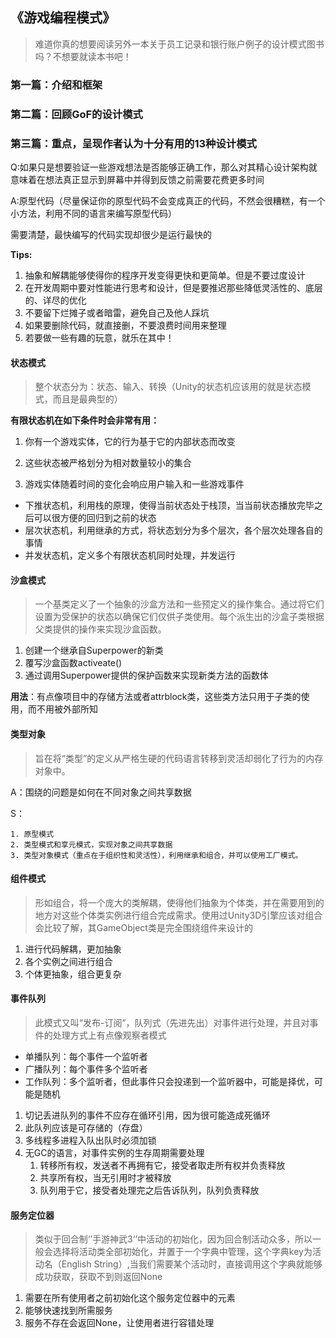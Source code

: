 ## 《游戏编程模式》

> 难道你真的想要阅读另外一本关于员工记录和银行账户例子的设计模式图书吗？不想要就读本书吧！

### 第一篇：介绍和框架

### 第二篇：回顾GoF的设计模式

### 第三篇：重点，呈现作者认为十分有用的13种设计模式

Q:如果只是想要验证一些游戏想法是否能够正确工作，那么对其精心设计架构就意味着在想法真正显示到屏幕中并得到反馈之前需要花费更多时间

A:原型代码（尽量保证你的原型代码不会变成真正的代码，不然会很糟糕，有一个小方法，利用不同的语言来编写原型代码）

需要清楚，最快编写的代码实现却很少是运行最快的

**Tips:**

1. 抽象和解耦能够使得你的程序开发变得更快和更简单。但是不要过度设计
2. 在开发周期中要对性能进行思考和设计，但是要推迟那些降低灵活性的、底层的、详尽的优化
3. 不要留下烂摊子或者暗雷，避免自己及他人踩坑
4. 如果要删除代码，就直接删，不要浪费时间用来整理
5. 若要做一些有趣的玩意，就乐在其中！

#### 状态模式

> 整个状态分为：状态、输入、转换（Unity的状态机应该用的就是状态模式，而且是最典型的）

**有限状态机在如下条件时会非常有用：**

1. 你有一个游戏实体，它的行为基于它的内部状态而改变

2. 这些状态被严格划分为相对数量较小的集合

3. 游戏实体随着时间的变化会响应用户输入和一些游戏事件

* 下推状态机，利用栈的原理，使得当前状态处于栈顶，当当前状态播放完毕之后可以很方便的回归到之前的状态
* 层次状态机，利用继承的方式，将状态划分为多个层次，各个层次处理各自的事情
* 并发状态机，定义多个有限状态机同时处理，并发运行

#### 沙盒模式

> 一个基类定义了一个抽象的沙盒方法和一些预定义的操作集合。通过将它们设置为受保护的状态以确保它们仅供子类使用。每个派生出的沙盒子类根据父类提供的操作来实现沙盒函数。

1. 创建一个继承自Superpower的新类
2. 覆写沙盒函数activeate()
3. 通过调用Superpower提供的保护函数来实现新类方法的函数体

**用法**：有点像项目中的存储方法或者attrblock类，这些类方法只用于子类的使用，而不用被外部所知

#### 类型对象

> 旨在将“类型”的定义从严格生硬的代码语言转移到灵活却弱化了行为的内存对象中。

A：围绕的问题是如何在不同对象之间共享数据

S：

	1. 原型模式 
 	2. 类型模式和享元模式，实现对象之间共享数据
 	3. 类型对象模式（重点在于组织性和灵活性），利用继承和组合，并可以使用工厂模式。

#### 组件模式

> 形如组合，将一个庞大的类解耦，使得他们抽象为个体类，并在需要用到的地方对这些个体类实例进行组合完成需求。使用过Unity3D引擎应该对组合会比较了解，其GameObject类是完全围绕组件来设计的

1. 进行代码解耦，更加抽象
2. 各个实例之间进行组合
3. 个体更抽象，组合更复杂

#### 事件队列

> 此模式又叫“发布-订阅”，队列式（先进先出）对事件进行处理，并且对事件的处理方式上有点像观察者模式

* 单播队列：每个事件一个监听者
* 广播队列：每个事件多个监听者
* 工作队列：多个监听者，但此事件只会投递到一个监听器中，可能是择优，可能是随机

1. 切记丢进队列的事件不应存在循环引用，因为很可能造成死循环
2. 此队列应该是可存储的（存盘）
3. 多线程多进程入队出队时必须加锁
4. 无GC的语言，对事件实例的生存周期需要处理
   1. 转移所有权，发送者不再拥有它，接受者取走所有权并负责释放
   2. 共享所有权，当无引用时才被释放
   3. 队列用于它，接受者处理完之后告诉队列，队列负责释放

#### 服务定位器

> 类似于回合制‘’手游神武3‘’中活动的初始化，因为回合制活动众多，所以一般会选择将活动类全部初始化，并置于一个字典中管理，这个字典key为活动名（English String）,当我们需要某个活动时，直接调用这个字典就能够成功获取，获取不到则返回None

1. 需要在所有使用者之前初始化这个服务定位器中的元素
2. 能够快速找到所需服务
3. 服务不存在会返回None，让使用者进行容错处理